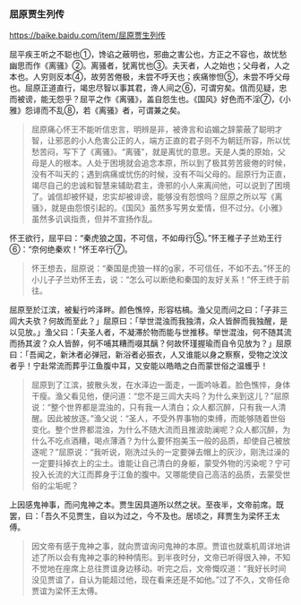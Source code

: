 ### 屈原贾生列传
https://baike.baidu.com/item/屈原贾生列传

屈平疾王听之不聪也①，馋谄之蔽明也，邪曲之害公也，方正之不容也，故忧愁幽思而作《离骚》②。离骚者，犹离忧也③。夫天者，人之始也；父母者，人之本也。人穷则反本④，故劳苦倦极，未尝不呼天也；疾痛惨怛⑤，未尝不呼父母也。屈原正道直行，竭忠尽智以事其君，谗人间之⑥，可谓穷矣。信而见疑，忠而被谤，能无怨乎？屈平之作《离骚》，盖自怨生也。《国风》好色而不淫⑦，《小雅》怨诽而不乱⑧，若《离骚》者，可谓兼之矣。
>屈原痛心怀王不能听信忠言，明辨是非，被谗言和谄媚之辞蒙蔽了聪明才智，让邪恶的小人危害公正的人，端方正直的君子则不为朝廷所容，所以忧愁苦闷，写下了《离骚》。“离骚”，就是离忧的意思。天是人类的原始，父母是人的根本。人处于困境就会追念本原，所以到了极其劳苦疲倦的时候，没有不叫天的；遇到病痛或忧伤的时候，没有不叫父母的。屈原行为正直，竭尽自己的忠诚和智慧来辅助君主，谗邪的小人来离间他，可以说到了困境了。诚信却被怀疑，忠实却被诽谤，能够没有怨恨吗？屈原之所以写《离骚》，就是由怨恨引起的。《国风》虽然多写男女爱情，但不过分。《小雅》虽然多讥讽指责，但并不宣扬作乱。

怀王欲行，屈平曰：“秦虎狼之国，不可信，不如毋行⑤。”怀王稚子子兰劝王行⑥：“奈何绝秦欢！”怀王卒行⑦。
>怀王想去，屈原说：“秦国是虎狼一样的g家，不可信任，不如不去。”怀王的小儿子子兰劝怀王去，说：“怎么可以断绝和秦国的友好关系！”怀王终于前往。

屈原至於江滨，被髪行吟泽畔。颜色憔悴，形容枯槁。渔父见而问之曰：「子非三闾大夫欤？何故而至此？」屈原曰：「举世混浊而我独清，众人皆醉而我独醒，是以见放。」渔父曰：「夫圣人者，不凝滞於物而能与世推移。举世混浊，何不随其流而扬其波？众人皆醉，何不哺其糟而啜其醨？何故怀瑾握瑜而自令见放为？」屈原曰：「吾闻之，新沐者必弹冠，新浴者必振衣，人又谁能以身之察察，受物之汶汶者乎！宁赴常流而葬乎江鱼腹中耳，又安能以皓皓之白而蒙世俗之温蠖乎！
>屈原到了江滨，披散头发，在水泽边一面走，一面吟咏着。脸色憔悴，身体干瘦。渔父看见他，便问道：“您不是三闾大夫吗？为什么来到这儿？”屈原说：“整个世界都是混浊的，只有我一人清白；众人都沉醉，只有我一人清醒。因此被放逐。”渔父说：“圣人，不受外界事物的束缚，而能够随着世俗变化。整个世界都混浊，为什么不随大流而且推波助澜呢？众人都沉醉，为什么不吃点酒糟，喝点薄酒？为什么要怀抱美玉一般的品质，却使自己被放逐呢？”屈原说：“我听说，刚洗过头的一定要弹去帽上的灰沙，刚洗过澡的一定要抖掉衣上的尘土。谁能让自己清白的身躯，蒙受外物的污染呢？宁可投入长流的大江而葬身于江鱼的腹中。又哪能使自己高洁的品质，去蒙受世俗的尘垢呢？

上因感鬼神事，而问鬼神之本。贾生因具道所以然之状。至夜半，文帝前席。既罢，曰：「吾久不见贾生，自以为过之，今不及也。居顷之，拜贾生为梁怀王太傅。
>因文帝有感于鬼神之事，就向贾谊询问鬼神的本原。贾谊也就乘机周详地讲述了所以会有鬼神之事的种种情形。到半夜时分，文帝已听得很入神，不知不觉地在座席上总往贾谊身边移动。听完之后，文帝慨叹道：“我好长时间没见贾谊了，自认为能超过他，现在看来还是不如他。”过了不久，文帝任命贾谊为梁怀王太傅。

